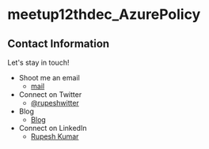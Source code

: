 # meetup12thdec_AzurePolicy

## Contact Information

Let's stay in touch! 

- Shoot me an email
    - [mail](mailto:rupeshwillwin@gmail.com) 
- Connect on Twitter
    - [@rupeshwitter](https://twitter.com/rupeshwitter)
- Blog
    - [Blog](https://rupesh.blog/)
- Connect on LinkedIn
    - [Rupesh Kumar](https://www.linkedin.com/in/rupeshtech/)
